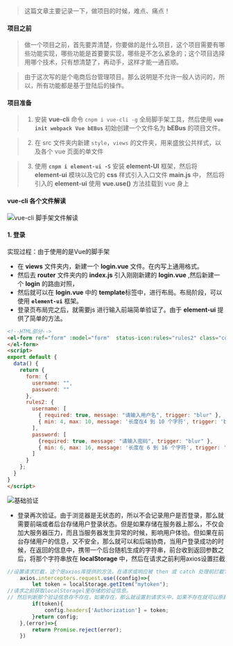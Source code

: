 > 这篇文章主要记录一下，做项目的时候，难点、痛点！

#### 项目之前

> 做一个项目之前，首先要弄清楚，你要做的是什么项目，这个项目需要有哪些功能实现，哪些功能是首要要实现，哪些是不怎么紧急的；这个项目选择用哪个技术，只有想清楚了，再动手，这样才能一通百顺。

> 由于这次写的是个电商后台管理项目。那么说明是不允许一般人访问的，所以，所有功能都是基于登陆后的操作。


#### 项目准备

> 1. 安装 **vue-cli** 命令 `cnpm i vue-cli -g` 全局脚手架工具，然后使用 **`vue init webpack Vue bEBus`** 初始创建一个文件名为 **bEBus** 的项目文件。

> 2. 在 src 文件夹内新建 `style`，`views` 的文件夹，用来盛放公共样式，以及各个 vue 页面的单文件

> 3. 使用 **`cnpm i element-ui -S`** 安装 **element-UI** 框架，然后将 **element-ui** 模块以及它的 **css** 样式引入入口文件 **main.js** 中， 然后将引入的 **element-ui** 使用 **vue.use()** 方法挂载到 vue 身上

#### vue-cli 各个文件解读

![vue-cli 脚手架文件解读](https://i.imgur.com/AlHFGSs.png)


#### 1. 登录

实现过程：由于使用的是Vue的脚手架

- 在 **views** 文件夹内，新建一个 **login.vue** 文件。在内写上通用格式。
- 然后去 **router** 文件夹内的 **index.js** 引入刚刚新建的 **login.vue** ,然后新建一个 **login**  的路由对照，
- 然后就可以在 **login.vue** 中的 **template**标签中，进行布局。布局阶段，可以使用 **`element-ui`** 框架。
- 登录页布局完之后，就需要js 进行输入前端简单验证了。由于 **element-ui** 提供了简单的方法。

```html
<!--HTML部分-->
<el-form ref="form" :model="form"  status-icon:rules="rules2" class="container demo-ruleForm" >
</el-form>
<script>
export default {
  data() {
    return {
      form: {
        username: "",
        password: ""
      },
      rules2: {
        username: [
          { required: true, message: "请输入用户名", trigger: "blur" },
          { min: 4, max: 10, message: '长度在4 到 10 个字符', trigger: 'blur' }
        ],
        password: [
          {required: true, message: "请输入密码", trigger: "blur" },
          { min: 6, max: 16, message: '长度在 6 到 16 个字符', trigger: 'blur' }
        ]
      }
    };
  }
}
</script>
``` 

![基础验证](https://i.imgur.com/RlQHGFP.png)


 - 登录再次验证。由于浏览器是无状态的，所以不会记录用户是否登录，那么就需要前端或者后台存储用户登录状态。但是如果存储在服务器上那么，不仅会加大服务器压力，而且当服务器发生异常的时候，影响用户体验。但如果在前台存储用户的信息，又不安全，那么就可以和后端协商，当用户登录成功的时候，在返回的信息中，携带一个后台随机生成的字符串，前台收到返回参数之后，将那个字符串放在 **localStorage** 中，然后在请求之前利用axios设置拦截
 
```javascript
//设置请求拦截，这个是axios库提供的方法，在请求或响应被 then 或 catch 处理前拦截它们 
    axios.interceptors.request.use((config)=>{
        let token = localStorage.getItem("mytoken");
//请求之前获取localStoragel里存储的验证信息。
// 然后判断那个验证信息存不存在，如果存在，那么就设置到请求头中，如果不存在就可以原封不动的发送请求头
        if(token){
            config.headers['Authorization'] = token;
        }return config;
    },(error)=>{
        return Promise.reject(error);
    })
```
